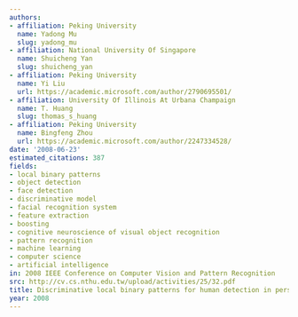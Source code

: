 ```yaml
---
authors:
- affiliation: Peking University
  name: Yadong Mu
  slug: yadong_mu
- affiliation: National University Of Singapore
  name: Shuicheng Yan
  slug: shuicheng_yan
- affiliation: Peking University
  name: Yi Liu
  url: https://academic.microsoft.com/author/2790695501/
- affiliation: University Of Illinois At Urbana Champaign
  name: T. Huang
  slug: thomas_s_huang
- affiliation: Peking University
  name: Bingfeng Zhou
  url: https://academic.microsoft.com/author/2247334528/
date: '2008-06-23'
estimated_citations: 387
fields:
- local binary patterns
- object detection
- face detection
- discriminative model
- facial recognition system
- feature extraction
- boosting
- cognitive neuroscience of visual object recognition
- pattern recognition
- machine learning
- computer science
- artificial intelligence
in: 2008 IEEE Conference on Computer Vision and Pattern Recognition
src: http://cv.cs.nthu.edu.tw/upload/activities/25/32.pdf
title: Discriminative local binary patterns for human detection in personal album
year: 2008
---
```

